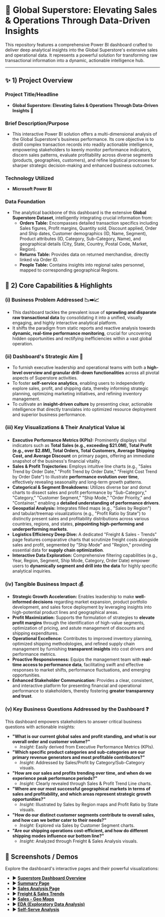 # 🛒 Global Superstore: Elevating Sales & Operations Through Data-Driven Insights

This repository features a comprehensive Power BI dashboard crafted to deliver deep analytical insights into the Global Superstore's extensive sales and operational data. It represents a powerful solution for transforming raw transactional information into a dynamic, actionable intelligence hub.

---

## ✨ 1) Project Overview

### Project Title/Headline
* **Global Superstore: Elevating Sales & Operations Through Data-Driven Insights** 🚀

### Brief Description/Purpose
* This interactive Power BI solution offers a multi-dimensional analysis of the Global Superstore's business performance. Its core objective is to distill complex transaction records into readily actionable intelligence, empowering stakeholders to keenly monitor performance indicators, discern sales patterns, evaluate profitability across diverse segments (products, geographies, customers), and refine logistical processes for sharper strategic decision-making and enhanced business outcomes.

### Technology Utilized
* **Microsoft Power BI**

### Data Foundation
* The analytical backbone of this dashboard is the extensive **Global Superstore Dataset**, intelligently integrating crucial information from:
    * **Orders Table:** Encompasses detailed transaction specifics including Sales figures, Profit margins, Quantity sold, Discount applied, Order and Ship dates, Customer demographics (ID, Name, Segment), Product attributes (ID, Category, Sub-Category, Name), and geographical details (City, State, Country, Postal Code, Market, Region).
    * **Returns Table:** Provides data on returned merchandise, directly linked via Order ID.
    * **People Table:** Contains insights into regional sales personnel, mapped to corresponding geographical Regions.

## 🌟 2) Core Capabilities & Highlights

### (i) Business Problem Addressed 📉➡️📈
* This dashboard tackles the prevalent issue of **sprawling and disparate raw transactional data** by consolidating it into a unified, visually engaging, and highly interactive analytical platform.
* It shifts the paradigm from static reports and reactive analysis towards **dynamic, real-time performance monitoring**, crucial for uncovering hidden opportunities and rectifying inefficiencies within a vast global operation.

### (ii) Dashboard's Strategic Aim 🎯
* To furnish executive leadership and operational teams with both a **high-level overview and granular drill-down functionalities** across all pivotal aspects of Superstore activities.
* To foster **self-service analytics**, enabling users to independently explore sales, profit, and shipping data, thereby informing strategic planning, optimizing marketing initiatives, and refining inventory management.
* To cultivate an **insight-driven culture** by presenting clear, actionable intelligence that directly translates into optimized resource deployment and superior business performance.

### (iii) Key Visualizations & Their Analytical Value 📊
* **Executive Performance Metrics (KPIs):** Prominently displays vital indicators such as **Total Sales (e.g., exceeding $21.0M), Total Profit (e.g., over $2.8M), Total Orders, Total Customers, Average Shipping Cost, and Average Discount** on primary pages, offering an immediate snapshot of the business's financial vitality.
* **Sales & Profit Trajectories:** Employs intuitive line charts (e.g., "Sales Trend by Order Date," "Profit Trend by Order Date," "Freight Cost Trend by Order Date") to illustrate **performance evolution over time**, effectively revealing seasonality and long-term growth patterns.
* **Categorical & Segment Breakdowns:** Utilizes diverse bar and donut charts to dissect sales and profit performance by "Sub-Category," "Category," "Customer Segment," "Ship Mode," "Order Priority," and "Container," enabling a **detailed understanding of performance drivers**.
* **Geospatial Analysis:** Integrates filled maps (e.g., "Sales by Region") and tabular/treemap visualizations (e.g., "Profit Ratio by State") to distinctly present sales and profitability distributions across various countries, regions, and states, **pinpointing high-performing and underperforming markets**.
* **Logistics Efficiency Deep Dive:** A dedicated "Freight & Sales - Trends" page features comparative charts that scrutinize freight costs alongside sales and profit, segmented by "Ship Mode" and "Region," providing essential data for **supply chain optimization**.
* **Interactive Data Exploration:** Comprehensive filtering capabilities (e.g., Year, Region, Segment, Ship Mode, Category, Order Date) empower users to **dynamically segment and drill into the data** for highly specific analytical inquiries.

### (iv) Tangible Business Impact 💰
* **Strategic Growth Acceleration:** Enables leadership to make **well-informed decisions** regarding market expansion, product portfolio development, and sales force deployment by leveraging insights into high-potential product lines and geographical areas.
* **Profit Maximization:** Supports the formulation of strategies to **elevate profit margins** through the identification of high-value segments, optimization of pricing, and astute management of discounts and shipping expenditures.
* **Operational Excellence:** Contributes to improved inventory planning, optimized shipping methodologies, and refined supply chain management by furnishing **transparent insights** into cost drivers and performance metrics.
* **Proactive Responsiveness:** Equips the management team with **real-time access to performance data**, facilitating swift and effective responses to market shifts, performance fluctuations, and emerging opportunities.
* **Enhanced Stakeholder Communication:** Provides a clear, consistent, and interactive platform for presenting financial and operational performance to stakeholders, thereby fostering **greater transparency and trust**.

### (v) Key Business Questions Addressed by the Dashboard ❓
This dashboard empowers stakeholders to answer critical business questions with actionable insights:

* **"What is our current global sales and profit standing, and what is our overall order and customer volume?"**
    * *Insight:* Easily derived from Executive Performance Metrics (KPIs).
* **"Which specific product categories and sub-categories are our primary revenue generators and most profitable contributors?"**
    * *Insight:* Addressed by Sales/Profit by Category/Sub-Category visuals.
* **"How are our sales and profits trending over time, and when do we experience peak performance periods?"**
    * *Insight:* Clearly revealed through Sales & Profit Trend Line charts.
* **"Where are our most successful geographical markets in terms of sales and profitability, and which areas represent strategic growth opportunities?"**
    * *Insight:* Illustrated by Sales by Region maps and Profit Ratio by State visuals.
* **"How do our distinct customer segments contribute to overall sales, and how can we better cater to their needs?"**
    * *Insight:* Explored via Sales by Customer Segment charts.
* **"Are our shipping operations cost-efficient, and how do different shipping modes influence our bottom line?"**
    * *Insight:* Analyzed through Freight & Sales Analysis visuals.

## 📸 Screenshots / Demos
Explore the dashboard's interactive pages and their powerful visualizations:

* ▶️ **[Superstore Dashboard Overview](https://github.com/shivanisyal09/superstore_report/blob/main/Superstore_Dashboard.png)**
* ▶️ **[Summary Page](https://github.com/shivanisyal09/superstore_report/blob/main/Summary_Page.png)**
* ▶️ **[Sales Analysis Page](https://github.com/shivanisyal09/superstore_report/blob/main/Sales_Analysis.png)**
* ▶️ **[Freight & Sales Trends](https://github.com/shivanisyal09/superstore_report/blob/main/Freight%20%26%20Sales%20-%20Trends.png)**
* ▶️ **[Sales - Geo Maps](https://github.com/shivanisyal09/superstore_report/blob/main/Sales%20-%20Geo_Maps.png)**
* ▶️ **[EDA (Exploratory Data Analysis)](https://github.com/shivanisyal09/superstore_report/blob/main/EDA.png)**
* ▶️ **[Self-Serve Analysis](https://github.com/shivanisyal09/superstore_report/blob/main/Self_Serve_Analysis.png)**
